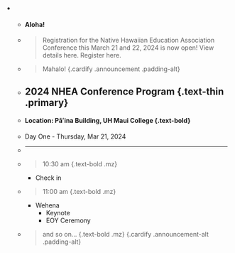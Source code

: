 - - #### Aloha!
  - > Registration for the Native Hawaiian Education Association Conference this March 21 and 22, 2024 is now open! View details here. Register here.
  - > Mahalo!
  {.cardify .announcement .padding-alt}
  - ## 2024 NHEA Conference Program {.text-thin .primary}
  - #### Location: Pāʻina Building, UH Maui College {.text-bold}
  - Day One - Thursday, Mar 21, 2024
  - <hr>
  - > 10:30 am
    {.text-bold .mz}
    - Check in
  - > 11:00 am
    {.text-bold .mz}
    - Wehena
      - Keynote
      - EOY Ceremony
  - > and so on...
    {.text-bold .mz}
  {.cardify .announcement-alt .padding-alt}